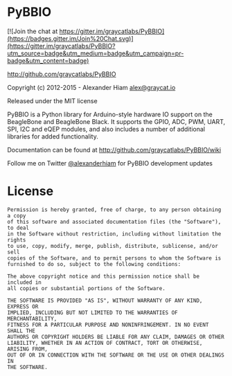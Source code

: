 PyBBIO
======

[![Join the chat at https://gitter.im/graycatlabs/PyBBIO](https://badges.gitter.im/Join%20Chat.svg)](https://gitter.im/graycatlabs/PyBBIO?utm_source=badge&utm_medium=badge&utm_campaign=pr-badge&utm_content=badge)

http://github.com/graycatlabs/PyBBIO

Copyright (c) 2012-2015 - Alexander Hiam <alex@graycat.io>

Released under the MIT license

PyBBIO is a Python library for Arduino-style hardware IO support on the 
BeagleBone and BeagleBone Black. It supports the GPIO, ADC, PWM, UART,
SPI, I2C and eQEP modules, and also includes a number of additional libraries
for added functionality.

Documentation can be found at http://github.com/graycatlabs/PyBBIO/wiki

Follow me on Twitter [@alexanderhiam](https://twitter.com/alexanderhiam) for PyBBIO development updates

License
=======

    Permission is hereby granted, free of charge, to any person obtaining a copy
    of this software and associated documentation files (the "Software"), to deal
    in the Software without restriction, including without limitation the rights
    to use, copy, modify, merge, publish, distribute, sublicense, and/or sell
    copies of the Software, and to permit persons to whom the Software is
    furnished to do so, subject to the following conditions:

    The above copyright notice and this permission notice shall be included in
    all copies or substantial portions of the Software.

    THE SOFTWARE IS PROVIDED "AS IS", WITHOUT WARRANTY OF ANY KIND, EXPRESS OR
    IMPLIED, INCLUDING BUT NOT LIMITED TO THE WARRANTIES OF MERCHANTABILITY,
    FITNESS FOR A PARTICULAR PURPOSE AND NONINFRINGEMENT. IN NO EVENT SHALL THE
    AUTHORS OR COPYRIGHT HOLDERS BE LIABLE FOR ANY CLAIM, DAMAGES OR OTHER
    LIABILITY, WHETHER IN AN ACTION OF CONTRACT, TORT OR OTHERWISE, ARISING FROM,
    OUT OF OR IN CONNECTION WITH THE SOFTWARE OR THE USE OR OTHER DEALINGS IN
    THE SOFTWARE.